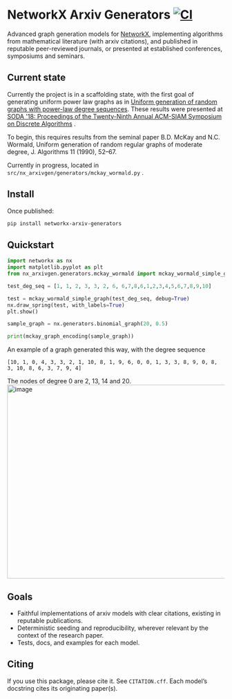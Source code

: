 # NetworkX Arxiv Generators [![CI](https://github.com/YanYablonovskiy/networkx-arxiv-generators/actions/workflows/ci.yml/badge.svg)](https://github.com/YanYablonovskiy/networkx-arxiv-generators/actions/workflows/ci.yml)

Advanced graph generation models for [NetworkX](https://github.com/networkx/networkx), implementing algorithms from mathematical literature (with arxiv citations), and published
in reputable peer-reviewed journals, or presented at established conferences, symposiums and seminars.

## Current state  

Currently the project is in a scaffolding state, with the first goal of generating uniform power law graphs as in [Uniform generation of random graphs with power-law degree sequences](https://arxiv.org/abs/1709.02674). These results were presented at
[SODA '18: Proceedings of the Twenty-Ninth Annual ACM-SIAM Symposium on Discrete Algorithms](https://dl.acm.org/doi/10.5555/3174304.3175419) .

To begin, this requires results from the seminal paper B.D. McKay and N.C. Wormald, Uniform generation of random regular graphs of moderate degree, 
J. Algorithms 11 (1990), 52–67.

Currently in progress, located in `src/nx_arxivgen/generators/mckay_wormald.py` .

## Install
Once published:
```bash
pip install networkx-arxiv-generators
```

## Quickstart

```python
import networkx as nx
import matplotlib.pyplot as plt
from nx_arxivgen.generators.mckay_wormald import mckay_wormald_simple_graph, mckay_graph_encoding

test_deg_seq = [1, 1, 2, 3, 3, 2, 6, 6,7,8,6,1,2,3,4,5,6,7,8,9,10]

test = mckay_wormald_simple_graph(test_deg_seq, debug=True)
nx.draw_spring(test, with_labels=True)
plt.show()

sample_graph = nx.generators.binomial_graph(20, 0.5)

print(mckay_graph_encoding(sample_graph))
```
An example of a graph generated this way, with the degree sequence 
```
[10, 1, 0, 4, 3, 3, 2, 1, 10, 8, 1, 9, 6, 0, 0, 1, 3, 3, 8, 9, 0, 8, 3, 10, 8, 6, 3, 7, 9, 4]
```
The nodes of degree 0 are 2, 13, 14 and 20.
<img width="593" height="449" alt="image" src="https://github.com/user-attachments/assets/20cdd3ef-0153-40d6-9a15-fc186e7eb8c6" /> 

## Goals

- Faithful implementations of arxiv models with clear citations, existing in reputable publications.
- Deterministic seeding and reproducibility, wherever relevant by the context of the research paper.
- Tests, docs, and examples for each model.

## Citing

If you use this package, please cite it. See `CITATION.cff`. Each model’s docstring cites its originating paper(s).
